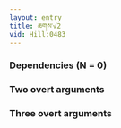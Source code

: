 ```yaml
---
layout: entry
title: ཆགས་√2
vid: Hill:0483
---
```

### Dependencies (N = 0)


### Two overt arguments


### Three overt arguments
